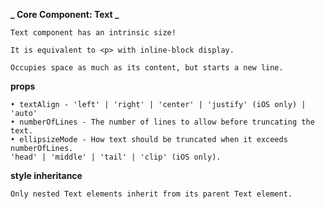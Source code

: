 **_ Core Component: Text _**

    Text component has an intrinsic size!

    It is equivalent to <p> with inline-block display.

    Occupies space as much as its content, but starts a new line.

**props**

    • textAlign - 'left' | 'right' | 'center' | 'justify' (iOS only) | 'auto'
    • numberOfLines - The number of lines to allow before truncating the text.
    • ellipsizeMode - How text should be truncated when it exceeds numberOfLines.
    'head' | 'middle' | 'tail' | 'clip' (iOS only).

**style inheritance**

    Only nested Text elements inherit from its parent Text element.
